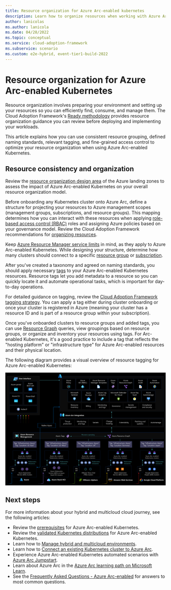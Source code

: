 ```yaml
---
title: Resource organization for Azure Arc-enabled kubernetes
description: Learn how to organize resources when working with Azure Arc-enabled Kubernetes.
author: lanicolas
ms.author: lanicola
ms.date: 04/28/2022
ms.topic: conceptual
ms.service: cloud-adoption-framework
ms.subservice: scenario
ms.custom: e2e-hybrid, event-tier1-build-2022
---
```


# Resource organization for Azure Arc-enabled Kubernetes

Resource organization involves preparing your environment and setting up your resources so you can efficiently find, consume, and manage them. The Cloud Adoption Framework's [Ready methodology](/azure/cloud-adoption-framework/ready/) provides resource organization guidance you can review before deploying and implementing your workloads.

This article explains how you can use consistent resource grouping, defined naming standards, relevant tagging, and fine-grained access control to optimize your resource organization when using Azure Arc-enabled Kubernetes.

## Resource consistency and organization

Review the [resource organization design area](/azure/cloud-adoption-framework/ready/landing-zone/design-area/resource-org) of the Azure landing zones to assess the impact of Azure Arc-enabled Kubernetes on your overall resource organization model.

Before onboarding any Kubernetes cluster onto Azure Arc, define a structure for projecting your resources to Azure management scopes (management groups, subscriptions, and resource groups). This mapping determines how you can interact with these resources when applying [role-based access control (RBAC)](./eslz-arc-kubernetes-identity-access-management.md) roles and assigning Azure policies based on your governance model. Review the Cloud Adoption Framework recommendations for [organizing resources](/azure/cloud-adoption-framework/ready/landing-zone/design-area/resource-org).

Keep [Azure Resource Manager service limits](/azure/azure-resource-manager/management/azure-subscription-service-limits) in mind, as they apply to Azure Arc-enabled Kubernetes. While designing your structure, determine how many clusters should connect to a specific [resource group](/azure/azure-resource-manager/management/azure-subscription-service-limits#resource-group-limits) or [subscription](/azure/azure-resource-manager/management/azure-subscription-service-limits#azure-kubernetes-service-limits).

After you've created a taxonomy and agreed on naming standards, you should apply necessary [tags](/azure/cloud-adoption-framework/manage/hybrid/server/best-practices/arc-inventory-tagging) to your Azure Arc-enabled Kubernetes resources. Resource tags let you add metadata to a resource so you can quickly locate it and automate operational tasks, which is important for day-to-day operations.

For detailed guidance on tagging, review the [Cloud Adoption Framework tagging strategy](/azure/cloud-adoption-framework/ready/azure-best-practices/naming-and-tagging). You can apply a tag either during cluster onboarding or once your cluster is registered in Azure (meaning your cluster has a resource ID and is part of a resource group within your subscription).

Once you've onboarded clusters to resource groups and added tags, you can use [Resource Graph](/azure/governance/resource-graph/overview#:~:text=Azure%20Resource%20Graph%20is%20a,can%20effectively%20govern%20your%20environment.) queries, view groupings based on resource groups, or organize and inventory your resources using tags. For Arc-enabled Kubernetes, it's a good practice to include a tag that reflects the "hosting platform" or "infrastructure type" for Azure Arc-enabled resources and their physical location.

The following diagram provides a visual overview of resource tagging for Azure Arc-enabled Kubernetes:

[ ![A diagram depicting resource tagging for Azure Arc-enabled kubernetes.](./media/arc-enabled-kubernetes-resource-tagging.png)](./media/arc-enabled-kubernetes-resource-tagging.png#lightbox)

## Next steps

For more information about your hybrid and multicloud cloud journey, see the following articles:

- Review the [prerequisites](/azure/azure-arc/kubernetes/quickstart-connect-cluster?tabs=azure-cli#prerequisites) for Azure Arc-enabled Kubernetes.
- Review the [validated Kubernetes distributions](/azure/azure-arc/kubernetes/validation-program#validated-distributions) for Azure Arc-enabled Kubernetes.
- Learn how to [Manage hybrid and multicloud environments](/azure/cloud-adoption-framework/scenarios/hybrid/manage).
- Learn how to [Connect an existing Kubernetes cluster to Azure Arc](/azure/azure-arc/kubernetes/quickstart-connect-cluster?tabs=azure-cli).
- Experience Azure Arc-enabled Kubernetes automated scenarios with [Azure Arc Jumpstart](https://azurearcjumpstart.io/azure_arc_jumpstart/azure_arc_k8s/).
- Learn about Azure Arc in the [Azure Arc learning path on Microsoft Learn](/learn/paths/manage-hybrid-infrastructure-with-azure-arc/).
- See the [Frequently Asked Questions - Azure Arc-enabled](/azure/azure-arc/kubernetes/faq) for answers to most common questions.
